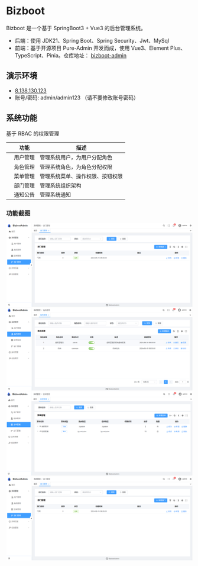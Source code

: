 # Bizboot

Bizboot 是一个基于 SpringBoot3 + Vue3 的后台管理系统。

- 后端：使用 JDK21、Spring Boot、Spring Security、Jwt、MySql
- 前端：基于开源项目 Pure-Admin 开发而成，使用 Vue3、Element Plus、TypeScript、Pinia。仓库地址：
  [bizboot-admin](https://github.com/cbcc/bizboot-admin)

## 演示环境

- [8.138.130.123](http://8.138.130.123/)
- 账号/密码: admin/admin123 （请不要修改账号密码）

## 系统功能

基于 RBAC 的权限管理

|  | 功能   | 描述               |
|--|------|------------------|
|  | 用户管理 | 管理系统用户，为用户分配角色   |
|  | 角色管理 | 管理系统角色，为角色分配权限   |
|  | 菜单管理 | 管理系统菜单、操作权限、按钮权限 |
|  | 部门管理 | 管理系统组织架构         |
|  | 通知公告 | 管理系统通知           |

### 功能截图

![用户管理](https://github.com/cbcc/bizboot/blob/master/docs/images/dept-manager.png)
![角色管理](https://github.com/cbcc/bizboot/blob/master/docs/images/role-manager.png)
![菜单管理](https://github.com/cbcc/bizboot/blob/master/docs/images/menu-manager.png)
![部门管理](https://github.com/cbcc/bizboot/blob/master/docs/images/dept-manager.png)
